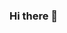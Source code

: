 ### Hi there 👋

<!--
**saiteja2108/saiteja2108** is a ✨ _special_ ✨ repository because its `README.md` (this file) appears on your GitHub profile.

Here are some ideas to get you started:

- 🔭 I’m currently STUDYING in Kendriya vidyalaya
- 🌱 I’m currently learning computer science
- 👯 I’m looking to for new idea for startup
- 🤔 I’m looking for help with BETTER PROGRAMMER ...
- 💬 Ask me about PYTHON ...
- 📫 How to reach me: saiteja00121@gmail.com
- 😄 Pronouns: ...
- ⚡ Fun fact: ...
-->
